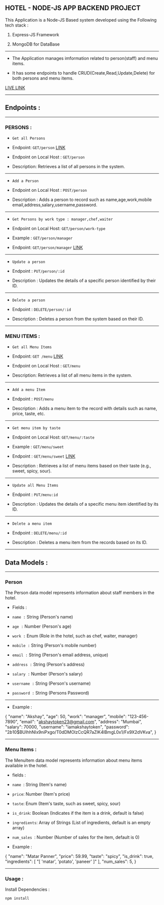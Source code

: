 ## HOTEL - NODE-JS APP BACKEND PROJECT

This Application is a Node-JS Based system developed using the Following tech stack :

1.  Express-JS Framework

1.  MongoDB for DataBase

---

- The Application manages imformation related to person(staff) and menu items.

- It has some endpoints to handle CRUD(Create,Read,Update,Delete) for both persons and menu items.

[LIVE LINK](https://hotelapp-27dh.onrender.com/)

---

## Endpoints :

---

### PERSONS :

- `Get all Persons`

- Endpoint: `GET/person` [LINK](https://hotelapp-27dh.onrender.com/person)

- Endpoint on Local Host : `GET/person`

- Description: Retrieves a list of all persons in the system.

---

- `Add a Person`

- Endpoint on Local Host : `POST/person`

- Description : Adds a person to record such as name,age,work,mobile email,address,salary,username,password.

---

- `Get Persons by work type : manager,chef,waiter`

- Endpoint on Local Host: `GET/person/work-type`

- Example : `GET/person/manager`

- Endpoint: `GET/person/manager` [LINK](https://hotelapp-27dh.onrender.com/person/manager)

---

- `Update a person `

- Endpoint : `PUT/person/:id`

- Description : Updates the details of a specific person identified by their ID.

---

- `Delete a person`

- Endpoint : `DELETE/person/:id`

- Description : Deletes a person from the system based on their ID.

---

### MENU ITEMS :

- `Get all Menu Items`

- Endpoint: `GET /menu` [LINK](https://hotelapp-27dh.onrender.com/menu)

- Endpoint on Local Host : `GET/menu`

- Description: Retrieves a list of all menu items in the system.

---

- `Add a menu Item`

- Endpoint : `POST/menu`

- Description : Adds a menu item to the record with details such as name, price, taste, etc.

---

- `Get menu item by taste`

- Endpoint on Local Host: `GET/menu/:taste`

- Example : `GET/menu/sweet`

- Endpoint : `GET/menu/sweet` [LINK](https://hotelapp-27dh.onrender.com/menu/sweet)

- Description : Retrieves a list of menu items based on their taste (e.g., sweet, spicy, sour).

---

- `Update all Menu Items`

- Endpoint : `PUT/menu:id`

- Description : Updates the details of a specific menu item identified by its ID.

---

- `Delete a menu item`

- Endpoint : `DELETE/menu/:id`

- Description : Deletes a menu item from the records based on its ID.

---

## Data Models :

---

### Person

The Person data model represents information about staff members in the hotel.

- Fields :

- `name :` String (Person's name)

- `age :` Number (Person's age)

- `work :` Enum (Role in the hotel, such as chef, waiter, manager)

- `mobile :` String (Person's mobile number)

- `email :` String (Person's email address, unique)

- `address :` String (Person's address)

- `salary :` Number (Person's salary)

- `username :` String (Person's username)

- `password :` String (Persons Password)

---

- Example :


{
"name": "Akshay",
"age": 50,
"work": "manager",
"mobile": "123-456-7890",
"email": "akshaytoken23@gmail.com",
"address": "Mumbai",
"salary": 70000,
"username": "iamakshaytoken",
"password": "$2b$10$BUIhhNIx9niPxgo/T0dDMOlzCcQR7aZIK4lBmgL0x1/Fx9X2dVKva",
} 

---

### Menu Items :

The MenuItem data model represents information about menu items available in the hotel.

- fields :

- `name `: String (Item's name)

- `price`: Number (Item's price)

- `taste`: Enum (Item's taste, such as sweet, spicy, sour)

- `is_drink`: Boolean (Indicates if the item is a drink, default is false)

- `ingredients`: Array of Strings (List of ingredients, default is an empty array)

- `num_sales `: Number (Number of sales for the item, default is 0)

- Example :

{
"name": "Matar Panner",
"price": 59.99,
"taste": "spicy",
"is_drink": true,
"ingredients": [
"[ 'matar', 'potato', 'paneer' ]"
],
"num_sales": 5,
}

---

### Usage :

Install Dependencies :

`npm install`
